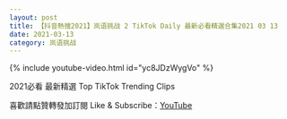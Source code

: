 ```yaml
---
layout: post
title: 【抖音熱搜2021】岚语挑战 2 TikTok Daily 最新必看精選合集2021 03 13
date: 2021-03-13
category: 岚语挑战
---
```


{% include youtube-video.html id="yc8JDzWygVo" %}

2021必看 最新精選 Top TikTok Trending Clips

喜歡請點贊轉發加訂閱 Like & Subscribe：[YouTube](https://www.youtube.com/channel/UCAoR7VcanIPd04uEq_GIylA/videos)

